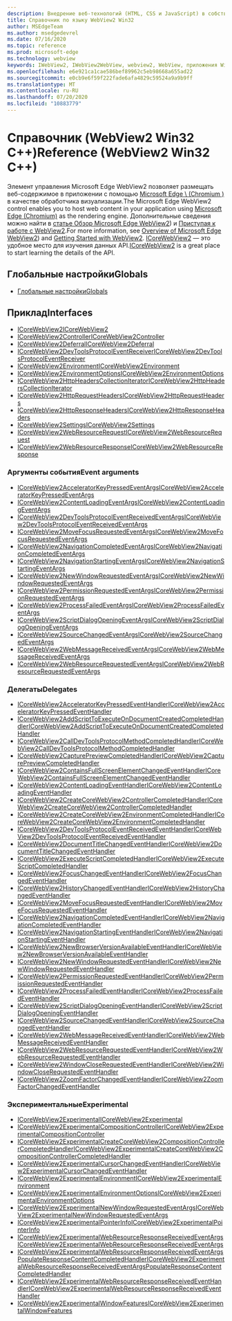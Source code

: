 ```yaml
---
description: Внедрение веб-технологий (HTML, CSS и JavaScript) в собственные приложения с помощью элемента управления Microsoft Edge WebView2
title: Справочник по языку WebView2 Win32
author: MSEdgeTeam
ms.author: msedgedevrel
ms.date: 07/16/2020
ms.topic: reference
ms.prod: microsoft-edge
ms.technology: webview
keywords: IWebView2, IWebView2WebView, webview2, WebView, приложения Win32, Win32, EDGE, ICoreWebView2, ICoreWebView2Controller, элемент управления "веб-браузер", HTML Edge
ms.openlocfilehash: e6e921ca1cae586bef89962c5eb98668a655ad22
ms.sourcegitcommit: e0cb9e6f59f222fade6afa4829c59524a9a9b9ff
ms.translationtype: MT
ms.contentlocale: ru-RU
ms.lasthandoff: 07/20/2020
ms.locfileid: "10883779"
---
```

# <span data-ttu-id="e9770-104">Справочник (WebView2 Win32 C++)</span><span class="sxs-lookup"><span data-stu-id="e9770-104">Reference (WebView2 Win32 C++)</span></span>  

<span data-ttu-id="e9770-105">Элемент управления Microsoft Edge WebView2 позволяет размещать веб-содержимое в приложении с помощью [Microsoft Edge \ (Chromium \)](https://www.microsoftedgeinsider.com) в качестве обработчика визуализации.</span><span class="sxs-lookup"><span data-stu-id="e9770-105">The Microsoft Edge WebView2 control enables you to host web content in your application using [Microsoft Edge \(Chromium\)](https://www.microsoftedgeinsider.com) as the rendering engine.</span></span>  <span data-ttu-id="e9770-106">Дополнительные сведения можно найти в [статье Обзор Microsoft Edge WebView2](../../index.md)) и [Приступая к работе с WebView2](../../gettingstarted/win32.md).</span><span class="sxs-lookup"><span data-stu-id="e9770-106">For more information, see [Overview of Microsoft Edge WebView2](../../index.md)) and [Getting Started with WebView2](../../gettingstarted/win32.md).</span></span>  <span data-ttu-id="e9770-107">[ICoreWebView2](0-9-538/ICoreWebView2.md) — это удобное место для изучения данных API.</span><span class="sxs-lookup"><span data-stu-id="e9770-107">[ICoreWebView2](0-9-538/ICoreWebView2.md) is a great place to start learning the details of the API.</span></span>  

## <span data-ttu-id="e9770-108">Глобальные настройки</span><span class="sxs-lookup"><span data-stu-id="e9770-108">Globals</span></span>  

*   [<span data-ttu-id="e9770-109">Глобальные настройки</span><span class="sxs-lookup"><span data-stu-id="e9770-109">Globals</span></span>](0-9-538/webview2-idl.md)  

## <span data-ttu-id="e9770-110">Приклад</span><span class="sxs-lookup"><span data-stu-id="e9770-110">Interfaces</span></span>  
*   [<span data-ttu-id="e9770-111">ICoreWebView2</span><span class="sxs-lookup"><span data-stu-id="e9770-111">ICoreWebView2</span></span>](0-9-538/icorewebview2.md)
*   [<span data-ttu-id="e9770-112">ICoreWebView2Controller</span><span class="sxs-lookup"><span data-stu-id="e9770-112">ICoreWebView2Controller</span></span>](0-9-538/icorewebview2controller.md)
*   [<span data-ttu-id="e9770-113">ICoreWebView2Deferral</span><span class="sxs-lookup"><span data-stu-id="e9770-113">ICoreWebView2Deferral</span></span>](0-9-538/icorewebview2deferral.md)
*   [<span data-ttu-id="e9770-114">ICoreWebView2DevToolsProtocolEventReceiver</span><span class="sxs-lookup"><span data-stu-id="e9770-114">ICoreWebView2DevToolsProtocolEventReceiver</span></span>](0-9-538/icorewebview2devtoolsprotocoleventreceiver.md)
*   [<span data-ttu-id="e9770-115">ICoreWebView2Environment</span><span class="sxs-lookup"><span data-stu-id="e9770-115">ICoreWebView2Environment</span></span>](0-9-538/icorewebview2environment.md)
*   [<span data-ttu-id="e9770-116">ICoreWebView2EnvironmentOptions</span><span class="sxs-lookup"><span data-stu-id="e9770-116">ICoreWebView2EnvironmentOptions</span></span>](0-9-538/icorewebview2environmentoptions.md)
*   [<span data-ttu-id="e9770-117">ICoreWebView2HttpHeadersCollectionIterator</span><span class="sxs-lookup"><span data-stu-id="e9770-117">ICoreWebView2HttpHeadersCollectionIterator</span></span>](0-9-538/icorewebview2httpheaderscollectioniterator.md)
*   [<span data-ttu-id="e9770-118">ICoreWebView2HttpRequestHeaders</span><span class="sxs-lookup"><span data-stu-id="e9770-118">ICoreWebView2HttpRequestHeaders</span></span>](0-9-538/icorewebview2httprequestheaders.md)
*   [<span data-ttu-id="e9770-119">ICoreWebView2HttpResponseHeaders</span><span class="sxs-lookup"><span data-stu-id="e9770-119">ICoreWebView2HttpResponseHeaders</span></span>](0-9-538/icorewebview2httpresponseheaders.md)
*   [<span data-ttu-id="e9770-120">ICoreWebView2Settings</span><span class="sxs-lookup"><span data-stu-id="e9770-120">ICoreWebView2Settings</span></span>](0-9-538/icorewebview2settings.md)
*   [<span data-ttu-id="e9770-121">ICoreWebView2WebResourceRequest</span><span class="sxs-lookup"><span data-stu-id="e9770-121">ICoreWebView2WebResourceRequest</span></span>](0-9-538/icorewebview2webresourcerequest.md)
*   [<span data-ttu-id="e9770-122">ICoreWebView2WebResourceResponse</span><span class="sxs-lookup"><span data-stu-id="e9770-122">ICoreWebView2WebResourceResponse</span></span>](0-9-538/icorewebview2webresourceresponse.md)

### <span data-ttu-id="e9770-123">Аргументы события</span><span class="sxs-lookup"><span data-stu-id="e9770-123">Event arguments</span></span>

*   [<span data-ttu-id="e9770-124">ICoreWebView2AcceleratorKeyPressedEventArgs</span><span class="sxs-lookup"><span data-stu-id="e9770-124">ICoreWebView2AcceleratorKeyPressedEventArgs</span></span>](0-9-538/icorewebview2acceleratorkeypressedeventargs.md)
*   [<span data-ttu-id="e9770-125">ICoreWebView2ContentLoadingEventArgs</span><span class="sxs-lookup"><span data-stu-id="e9770-125">ICoreWebView2ContentLoadingEventArgs</span></span>](0-9-538/icorewebview2contentloadingeventargs.md)
*   [<span data-ttu-id="e9770-126">ICoreWebView2DevToolsProtocolEventReceivedEventArgs</span><span class="sxs-lookup"><span data-stu-id="e9770-126">ICoreWebView2DevToolsProtocolEventReceivedEventArgs</span></span>](0-9-538/icorewebview2devtoolsprotocoleventreceivedeventargs.md)
*   [<span data-ttu-id="e9770-127">ICoreWebView2MoveFocusRequestedEventArgs</span><span class="sxs-lookup"><span data-stu-id="e9770-127">ICoreWebView2MoveFocusRequestedEventArgs</span></span>](0-9-538/icorewebview2movefocusrequestedeventargs.md)
*   [<span data-ttu-id="e9770-128">ICoreWebView2NavigationCompletedEventArgs</span><span class="sxs-lookup"><span data-stu-id="e9770-128">ICoreWebView2NavigationCompletedEventArgs</span></span>](0-9-538/icorewebview2navigationcompletedeventargs.md)
*   [<span data-ttu-id="e9770-129">ICoreWebView2NavigationStartingEventArgs</span><span class="sxs-lookup"><span data-stu-id="e9770-129">ICoreWebView2NavigationStartingEventArgs</span></span>](0-9-538/icorewebview2navigationstartingeventargs.md)
*   [<span data-ttu-id="e9770-130">ICoreWebView2NewWindowRequestedEventArgs</span><span class="sxs-lookup"><span data-stu-id="e9770-130">ICoreWebView2NewWindowRequestedEventArgs</span></span>](0-9-538/icorewebview2newwindowrequestedeventargs.md)
*   [<span data-ttu-id="e9770-131">ICoreWebView2PermissionRequestedEventArgs</span><span class="sxs-lookup"><span data-stu-id="e9770-131">ICoreWebView2PermissionRequestedEventArgs</span></span>](0-9-538/icorewebview2permissionrequestedeventargs.md)
*   [<span data-ttu-id="e9770-132">ICoreWebView2ProcessFailedEventArgs</span><span class="sxs-lookup"><span data-stu-id="e9770-132">ICoreWebView2ProcessFailedEventArgs</span></span>](0-9-538/icorewebview2processfailedeventargs.md)
*   [<span data-ttu-id="e9770-133">ICoreWebView2ScriptDialogOpeningEventArgs</span><span class="sxs-lookup"><span data-stu-id="e9770-133">ICoreWebView2ScriptDialogOpeningEventArgs</span></span>](0-9-538/icorewebview2scriptdialogopeningeventargs.md)
*   [<span data-ttu-id="e9770-134">ICoreWebView2SourceChangedEventArgs</span><span class="sxs-lookup"><span data-stu-id="e9770-134">ICoreWebView2SourceChangedEventArgs</span></span>](0-9-538/icorewebview2sourcechangedeventargs.md)
*   [<span data-ttu-id="e9770-135">ICoreWebView2WebMessageReceivedEventArgs</span><span class="sxs-lookup"><span data-stu-id="e9770-135">ICoreWebView2WebMessageReceivedEventArgs</span></span>](0-9-538/icorewebview2webmessagereceivedeventargs.md)
*   [<span data-ttu-id="e9770-136">ICoreWebView2WebResourceRequestedEventArgs</span><span class="sxs-lookup"><span data-stu-id="e9770-136">ICoreWebView2WebResourceRequestedEventArgs</span></span>](0-9-538/icorewebview2webresourcerequestedeventargs.md)

### <span data-ttu-id="e9770-137">Делегаты</span><span class="sxs-lookup"><span data-stu-id="e9770-137">Delegates</span></span>

*   [<span data-ttu-id="e9770-138">ICoreWebView2AcceleratorKeyPressedEventHandler</span><span class="sxs-lookup"><span data-stu-id="e9770-138">ICoreWebView2AcceleratorKeyPressedEventHandler</span></span>](0-9-538/icorewebview2acceleratorkeypressedeventhandler.md)
*   [<span data-ttu-id="e9770-139">ICoreWebView2AddScriptToExecuteOnDocumentCreatedCompletedHandler</span><span class="sxs-lookup"><span data-stu-id="e9770-139">ICoreWebView2AddScriptToExecuteOnDocumentCreatedCompletedHandler</span></span>](0-9-538/icorewebview2addscripttoexecuteondocumentcreatedcompletedhandler.md)
*   [<span data-ttu-id="e9770-140">ICoreWebView2CallDevToolsProtocolMethodCompletedHandler</span><span class="sxs-lookup"><span data-stu-id="e9770-140">ICoreWebView2CallDevToolsProtocolMethodCompletedHandler</span></span>](0-9-538/icorewebview2calldevtoolsprotocolmethodcompletedhandler.md)
*   [<span data-ttu-id="e9770-141">ICoreWebView2CapturePreviewCompletedHandler</span><span class="sxs-lookup"><span data-stu-id="e9770-141">ICoreWebView2CapturePreviewCompletedHandler</span></span>](0-9-538/icorewebview2capturepreviewcompletedhandler.md)
*   [<span data-ttu-id="e9770-142">ICoreWebView2ContainsFullScreenElementChangedEventHandler</span><span class="sxs-lookup"><span data-stu-id="e9770-142">ICoreWebView2ContainsFullScreenElementChangedEventHandler</span></span>](0-9-538/icorewebview2containsfullscreenelementchangedeventhandler.md)
*   [<span data-ttu-id="e9770-143">ICoreWebView2ContentLoadingEventHandler</span><span class="sxs-lookup"><span data-stu-id="e9770-143">ICoreWebView2ContentLoadingEventHandler</span></span>](0-9-538/icorewebview2contentloadingeventhandler.md)
*   [<span data-ttu-id="e9770-144">ICoreWebView2CreateCoreWebView2ControllerCompletedHandler</span><span class="sxs-lookup"><span data-stu-id="e9770-144">ICoreWebView2CreateCoreWebView2ControllerCompletedHandler</span></span>](0-9-538/icorewebview2createcorewebview2controllercompletedhandler.md)
*   [<span data-ttu-id="e9770-145">ICoreWebView2CreateCoreWebView2EnvironmentCompletedHandler</span><span class="sxs-lookup"><span data-stu-id="e9770-145">ICoreWebView2CreateCoreWebView2EnvironmentCompletedHandler</span></span>](0-9-538/icorewebview2createcorewebview2environmentcompletedhandler.md)
*   [<span data-ttu-id="e9770-146">ICoreWebView2DevToolsProtocolEventReceivedEventHandler</span><span class="sxs-lookup"><span data-stu-id="e9770-146">ICoreWebView2DevToolsProtocolEventReceivedEventHandler</span></span>](0-9-538/icorewebview2devtoolsprotocoleventreceivedeventhandler.md)
*   [<span data-ttu-id="e9770-147">ICoreWebView2DocumentTitleChangedEventHandler</span><span class="sxs-lookup"><span data-stu-id="e9770-147">ICoreWebView2DocumentTitleChangedEventHandler</span></span>](0-9-538/icorewebview2documenttitlechangedeventhandler.md)
*   [<span data-ttu-id="e9770-148">ICoreWebView2ExecuteScriptCompletedHandler</span><span class="sxs-lookup"><span data-stu-id="e9770-148">ICoreWebView2ExecuteScriptCompletedHandler</span></span>](0-9-538/icorewebview2executescriptcompletedhandler.md)
*   [<span data-ttu-id="e9770-149">ICoreWebView2FocusChangedEventHandler</span><span class="sxs-lookup"><span data-stu-id="e9770-149">ICoreWebView2FocusChangedEventHandler</span></span>](0-9-538/icorewebview2focuschangedeventhandler.md)
*   [<span data-ttu-id="e9770-150">ICoreWebView2HistoryChangedEventHandler</span><span class="sxs-lookup"><span data-stu-id="e9770-150">ICoreWebView2HistoryChangedEventHandler</span></span>](0-9-538/icorewebview2historychangedeventhandler.md)
*   [<span data-ttu-id="e9770-151">ICoreWebView2MoveFocusRequestedEventHandler</span><span class="sxs-lookup"><span data-stu-id="e9770-151">ICoreWebView2MoveFocusRequestedEventHandler</span></span>](0-9-538/icorewebview2movefocusrequestedeventhandler.md)
*   [<span data-ttu-id="e9770-152">ICoreWebView2NavigationCompletedEventHandler</span><span class="sxs-lookup"><span data-stu-id="e9770-152">ICoreWebView2NavigationCompletedEventHandler</span></span>](0-9-538/icorewebview2navigationcompletedeventhandler.md)
*   [<span data-ttu-id="e9770-153">ICoreWebView2NavigationStartingEventHandler</span><span class="sxs-lookup"><span data-stu-id="e9770-153">ICoreWebView2NavigationStartingEventHandler</span></span>](0-9-538/icorewebview2navigationstartingeventhandler.md)
*   [<span data-ttu-id="e9770-154">ICoreWebView2NewBrowserVersionAvailableEventHandler</span><span class="sxs-lookup"><span data-stu-id="e9770-154">ICoreWebView2NewBrowserVersionAvailableEventHandler</span></span>](0-9-538/icorewebview2newbrowserversionavailableeventhandler.md)
*   [<span data-ttu-id="e9770-155">ICoreWebView2NewWindowRequestedEventHandler</span><span class="sxs-lookup"><span data-stu-id="e9770-155">ICoreWebView2NewWindowRequestedEventHandler</span></span>](0-9-538/icorewebview2newwindowrequestedeventhandler.md)
*   [<span data-ttu-id="e9770-156">ICoreWebView2PermissionRequestedEventHandler</span><span class="sxs-lookup"><span data-stu-id="e9770-156">ICoreWebView2PermissionRequestedEventHandler</span></span>](0-9-538/icorewebview2permissionrequestedeventhandler.md)
*   [<span data-ttu-id="e9770-157">ICoreWebView2ProcessFailedEventHandler</span><span class="sxs-lookup"><span data-stu-id="e9770-157">ICoreWebView2ProcessFailedEventHandler</span></span>](0-9-538/icorewebview2processfailedeventhandler.md)
*   [<span data-ttu-id="e9770-158">ICoreWebView2ScriptDialogOpeningEventHandler</span><span class="sxs-lookup"><span data-stu-id="e9770-158">ICoreWebView2ScriptDialogOpeningEventHandler</span></span>](0-9-538/icorewebview2scriptdialogopeningeventhandler.md)
*   [<span data-ttu-id="e9770-159">ICoreWebView2SourceChangedEventHandler</span><span class="sxs-lookup"><span data-stu-id="e9770-159">ICoreWebView2SourceChangedEventHandler</span></span>](0-9-538/icorewebview2sourcechangedeventhandler.md)
*   [<span data-ttu-id="e9770-160">ICoreWebView2WebMessageReceivedEventHandler</span><span class="sxs-lookup"><span data-stu-id="e9770-160">ICoreWebView2WebMessageReceivedEventHandler</span></span>](0-9-538/icorewebview2webmessagereceivedeventhandler.md)
*   [<span data-ttu-id="e9770-161">ICoreWebView2WebResourceRequestedEventHandler</span><span class="sxs-lookup"><span data-stu-id="e9770-161">ICoreWebView2WebResourceRequestedEventHandler</span></span>](0-9-538/icorewebview2webresourcerequestedeventhandler.md)
*   [<span data-ttu-id="e9770-162">ICoreWebView2WindowCloseRequestedEventHandler</span><span class="sxs-lookup"><span data-stu-id="e9770-162">ICoreWebView2WindowCloseRequestedEventHandler</span></span>](0-9-538/icorewebview2windowcloserequestedeventhandler.md)
*   [<span data-ttu-id="e9770-163">ICoreWebView2ZoomFactorChangedEventHandler</span><span class="sxs-lookup"><span data-stu-id="e9770-163">ICoreWebView2ZoomFactorChangedEventHandler</span></span>](0-9-538/icorewebview2zoomfactorchangedeventhandler.md)

### <span data-ttu-id="e9770-164">Экспериментальные</span><span class="sxs-lookup"><span data-stu-id="e9770-164">Experimental</span></span>

*   [<span data-ttu-id="e9770-165">ICoreWebView2Experimental</span><span class="sxs-lookup"><span data-stu-id="e9770-165">ICoreWebView2Experimental</span></span>](0-9-538/icorewebview2experimental.md)
*   [<span data-ttu-id="e9770-166">ICoreWebView2ExperimentalCompositionController</span><span class="sxs-lookup"><span data-stu-id="e9770-166">ICoreWebView2ExperimentalCompositionController</span></span>](0-9-538/icorewebview2experimentalcompositioncontroller.md)
*   [<span data-ttu-id="e9770-167">ICoreWebView2ExperimentalCreateCoreWebView2CompositionControllerCompletedHandler</span><span class="sxs-lookup"><span data-stu-id="e9770-167">ICoreWebView2ExperimentalCreateCoreWebView2CompositionControllerCompletedHandler</span></span>](0-9-538/icorewebview2experimentalcreatecorewebview2compositioncontrollercompletedhandler.md)
*   [<span data-ttu-id="e9770-168">ICoreWebView2ExperimentalCursorChangedEventHandler</span><span class="sxs-lookup"><span data-stu-id="e9770-168">ICoreWebView2ExperimentalCursorChangedEventHandler</span></span>](0-9-538/icorewebview2experimentalcursorchangedeventhandler.md)
*   [<span data-ttu-id="e9770-169">ICoreWebView2ExperimentalEnvironment</span><span class="sxs-lookup"><span data-stu-id="e9770-169">ICoreWebView2ExperimentalEnvironment</span></span>](0-9-538/icorewebview2experimentalenvironment.md)
*   [<span data-ttu-id="e9770-170">ICoreWebView2ExperimentalEnvironmentOptions</span><span class="sxs-lookup"><span data-stu-id="e9770-170">ICoreWebView2ExperimentalEnvironmentOptions</span></span>](0-9-538/icorewebview2experimentalenvironmentoptions.md)
*   [<span data-ttu-id="e9770-171">ICoreWebView2ExperimentalNewWindowRequestedEventArgs</span><span class="sxs-lookup"><span data-stu-id="e9770-171">ICoreWebView2ExperimentalNewWindowRequestedEventArgs</span></span>](0-9-538/icorewebview2experimentalnewwindowrequestedeventargs.md)
*   [<span data-ttu-id="e9770-172">ICoreWebView2ExperimentalPointerInfo</span><span class="sxs-lookup"><span data-stu-id="e9770-172">ICoreWebView2ExperimentalPointerInfo</span></span>](0-9-538/icorewebview2experimentalpointerinfo.md)
*   [<span data-ttu-id="e9770-173">ICoreWebView2ExperimentalWebResourceResponseReceivedEventArgs</span><span class="sxs-lookup"><span data-stu-id="e9770-173">ICoreWebView2ExperimentalWebResourceResponseReceivedEventArgs</span></span>](0-9-538/icorewebview2experimentalwebresourceresponsereceivedeventargs.md)
*   [<span data-ttu-id="e9770-174">ICoreWebView2ExperimentalWebResourceResponseReceivedEventArgsPopulateResponseContentCompletedHandler</span><span class="sxs-lookup"><span data-stu-id="e9770-174">ICoreWebView2ExperimentalWebResourceResponseReceivedEventArgsPopulateResponseContentCompletedHandler</span></span>](0-9-538/icorewebview2experimentalwebresourceresponsereceivedeventargspopulateresponsecontentcompletedhandler.md)
*   [<span data-ttu-id="e9770-175">ICoreWebView2ExperimentalWebResourceResponseReceivedEventHandler</span><span class="sxs-lookup"><span data-stu-id="e9770-175">ICoreWebView2ExperimentalWebResourceResponseReceivedEventHandler</span></span>](0-9-538/icorewebview2experimentalwebresourceresponsereceivedeventhandler.md)
*   [<span data-ttu-id="e9770-176">ICoreWebView2ExperimentalWindowFeatures</span><span class="sxs-lookup"><span data-stu-id="e9770-176">ICoreWebView2ExperimentalWindowFeatures</span></span>](0-9-538/icorewebview2experimentalwindowfeatures.md)

